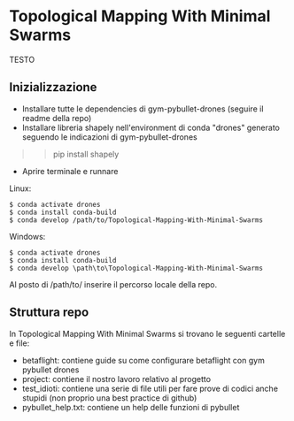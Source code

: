 # Topological Mapping With Minimal Swarms
TESTO
## Inizializzazione

- Installare tutte le dependencies di gym-pybullet-drones (seguire il readme della repo)
- Installare libreria shapely nell'environment di conda "drones" generato seguendo le indicazioni di gym-pybullet-drones
>> pip install shapely
- Aprire terminale e runnare

Linux:
```
$ conda activate drones
$ conda install conda-build
$ conda develop /path/to/Topological-Mapping-With-Minimal-Swarms 
```

Windows:
```
$ conda activate drones
$ conda install conda-build
$ conda develop \path\to\Topological-Mapping-With-Minimal-Swarms 
```

Al posto di /path/to/ inserire il percorso locale della repo.

## Struttura repo

In Topological Mapping With Minimal Swarms si trovano le seguenti cartelle e file:
- betaflight: contiene guide su come configurare betaflight con gym pybullet drones
- project: contiene il nostro lavoro relativo al progetto
- test_idioti: contiene una serie di file utili per fare prove di codici anche stupidi (non proprio una best practice di github)
- pybullet_help.txt: contiene un help delle funzioni di pybullet


